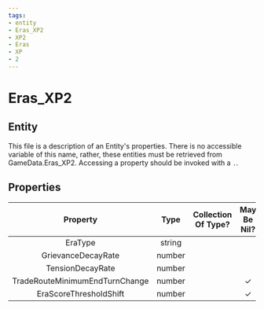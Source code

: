 ```yaml
---
tags:
- entity
- Eras_XP2
- XP2
- Eras
- XP
- 2
---
```

# Eras_XP2
## Entity
This file is a description of an Entity's properties. There is no accessible variable of this name, rather, these entities must be retrieved from GameData.Eras_XP2. Accessing a property should be invoked with a `.`.
## Properties
|	Property	|	Type	|	Collection Of Type?	|	May Be Nil?	|	Default	|	References	|	Key	|	Notes	|
|	:-:	|	:-:	|	:-:	|	:-:	|	:-:	|	:-:	|	:-:	|	-:	|
|	EraType	|	string	|		|		|		|		|		|	|
|	GrievanceDecayRate	|	number	|		|		|	0	|		|		|	|
|	TensionDecayRate	|	number	|		|		|	0	|		|		|	|
|	TradeRouteMinimumEndTurnChange	|	number	|		|	✓	|		|		|		|	|
|	EraScoreThresholdShift	|	number	|		|	✓	|		|		|		|	|
